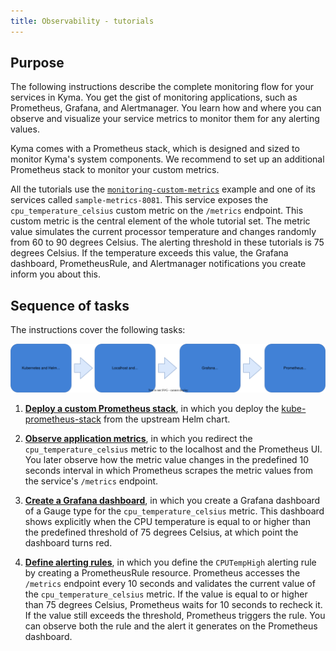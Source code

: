 ```yaml
---
title: Observability - tutorials
---
```


## Purpose

The following instructions describe the complete monitoring flow for your services in Kyma. You get the gist of monitoring applications, such as Prometheus, Grafana, and Alertmanager. You learn how and where you can observe and visualize your service metrics to monitor them for any alerting values.

Kyma comes with a Prometheus stack, which is designed and sized to monitor Kyma's system components. We recommend to set up an additional Prometheus stack to monitor your custom metrics.

All the tutorials use the [`monitoring-custom-metrics`](https://github.com/kyma-project/examples/tree/master/prometheus/monitoring-custom-metrics) example and one of its services called `sample-metrics-8081`. This service exposes the `cpu_temperature_celsius` custom metric on the `/metrics` endpoint. This custom metric is the central element of the whole tutorial set. The metric value simulates the current processor temperature and changes randomly from 60 to 90 degrees Celsius. The alerting threshold in these tutorials is 75 degrees Celsius. If the temperature exceeds this value, the Grafana dashboard, PrometheusRule, and Alertmanager notifications you create inform you about this.

## Sequence of tasks

The instructions cover the following tasks:

 ![Monitoring tutorials](./assets/monitoring-tutorials.svg)

1. [**Deploy a custom Prometheus stack**](https://github.com/kyma-project/examples/blob/main/prometheus/README.md), in which you deploy the [kube-prometheus-stack](https://github.com/prometheus-operator/kube-prometheus) from the upstream Helm chart.

2. [**Observe application metrics**](https://github.com/kyma-project/examples/blob/main/prometheus/monitoring-custom-metrics/README.md), in which you redirect the `cpu_temperature_celsius` metric to the localhost and the Prometheus UI. You later observe how the metric value changes in the predefined 10 seconds interval in which Prometheus scrapes the metric values from the service's `/metrics` endpoint.

3. [**Create a Grafana dashboard**](https://github.com/kyma-project/examples/blob/main/prometheus/monitoring-grafana-dashboard/README.md), in which you create a Grafana dashboard of a Gauge type for the `cpu_temperature_celsius` metric. This dashboard shows explicitly when the CPU temperature is equal to or higher than the predefined threshold of 75 degrees Celsius, at which point the dashboard turns red.

4. [**Define alerting rules**](https://github.com/kyma-project/examples/blob/main/prometheus/monitoring-alert-rules/README.md), in which you define the `CPUTempHigh` alerting rule by creating a PrometheusRule resource. Prometheus accesses the `/metrics` endpoint every 10 seconds and validates the current value of the `cpu_temperature_celsius` metric. If the value is equal to or higher than 75 degrees Celsius, Prometheus waits for 10 seconds to recheck it. If the value still exceeds the threshold, Prometheus triggers the rule. You can observe both the rule and the alert it generates on the Prometheus dashboard.
